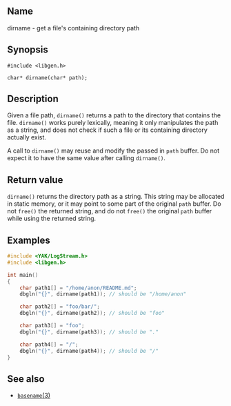 ## Name

dirname - get a file's containing directory path

## Synopsis

```**c++
#include <libgen.h>

char* dirname(char* path);
```

## Description

Given a file path, `dirname()` returns a path to the directory that contains the
file. `dirname()` works purely lexically, meaning it only manipulates the path
as a string, and does not check if such a file or its containing directory
actually exist.

A call to `dirname()` may reuse and modify the passed in `path` buffer. Do not
expect it to have the same value after calling `dirname()`.

## Return value

`dirname()` returns the directory path as a string. This string may be allocated
in static memory, or it may point to some part of the original `path` buffer.
Do not `free()` the returned string, and do not `free()` the original `path`
buffer while using the returned string.

## Examples

```c++
#include <YAK/LogStream.h>
#include <libgen.h>

int main()
{
    char path1[] = "/home/anon/README.md";
    dbgln("{}", dirname(path1)); // should be "/home/anon"

    char path2[] = "foo/bar/";
    dbgln("{}", dirname(path2)); // should be "foo"

    char path3[] = "foo";
    dbgln("{}", dirname(path3)); // should be "."

    char path4[] = "/";
    dbgln("{}", dirname(path4)); // should be "/"
}
```

## See also

* [`basename`(3)](basename.md)
